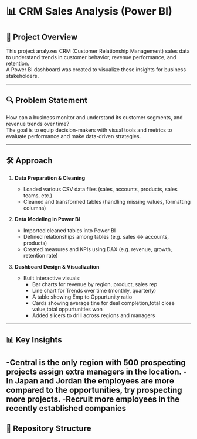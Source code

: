 # 📊 CRM Sales Analysis (Power BI)

## 📌 Project Overview  
This project analyzes CRM (Customer Relationship Management) sales data to understand trends in customer behavior, revenue performance, and retention.  
A Power BI dashboard was created to visualize these insights for business stakeholders.

---

## 🔍 Problem Statement  
How can a business monitor and understand its customer segments, and revenue trends over time?  
The goal is to equip decision-makers with visual tools and metrics to evaluate performance and make data-driven strategies.

---

## 🛠️ Approach  
1. **Data Preparation & Cleaning**  
   - Loaded various CSV data files (sales, accounts, products, sales teams, etc.)  
   - Cleaned and transformed tables (handling missing values, formatting columns)  

2. **Data Modeling in Power BI**  
   - Imported cleaned tables into Power BI  
   - Defined relationships among tables (e.g. sales ↔ accounts, products)  
   - Created measures and KPIs using DAX (e.g. revenue, growth, retention rate)  

3. **Dashboard Design & Visualization**  
   - Built interactive visuals:
     - Bar charts for revenue by region, product, sales rep 
     - Line chart for Trends over time (monthly, quarterly)  
     - A table showing Emp to Oppurtunity ratio
     - Cards showing average tine for deal completion,total close value,total oppurtunities won
     - Added slicers to drill across regions and managers 

---

## 📊 Key Insights  
-Central is the only region with 500 prospecting projects assign extra managers in the location.
-In Japan and Jordan the employees are more compared to the opportunities, try prospecting more projects.
-Recruit more employees in the recently established companies
---

## 📂 Repository Structure  


